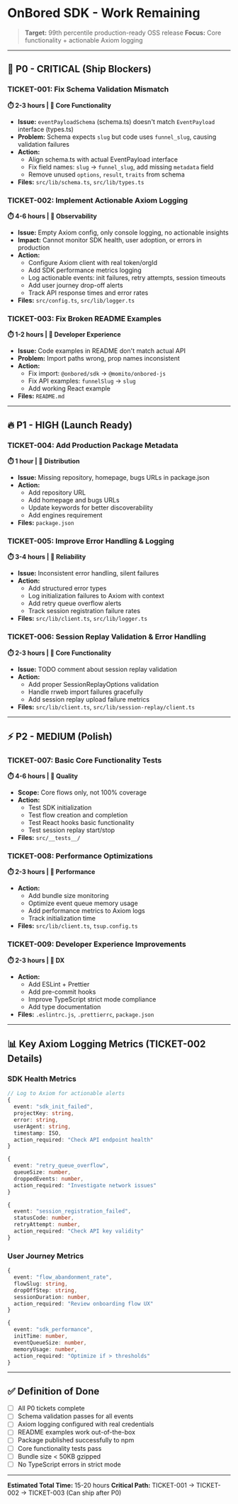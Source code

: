 # OnBored SDK - Work Remaining

> **Target:** 99th percentile production-ready OSS release
> **Focus:** Core functionality + actionable Axiom logging

---

## 🚨 **P0 - CRITICAL (Ship Blockers)**

### **TICKET-001: Fix Schema Validation Mismatch** 
**⏱️ 2-3 hours | 🎯 Core Functionality**
- **Issue:** `eventPayloadSchema` (schema.ts) doesn't match `EventPayload` interface (types.ts)
- **Problem:** Schema expects `slug` but code uses `funnel_slug`, causing validation failures
- **Action:** 
  - Align schema.ts with actual EventPayload interface
  - Fix field names: `slug` → `funnel_slug`, add missing `metadata` field
  - Remove unused `options`, `result`, `traits` from schema
- **Files:** `src/lib/schema.ts`, `src/lib/types.ts`

### **TICKET-002: Implement Actionable Axiom Logging**
**⏱️ 4-6 hours | 🎯 Observability**
- **Issue:** Empty Axiom config, only console logging, no actionable insights
- **Impact:** Cannot monitor SDK health, user adoption, or errors in production
- **Action:**
  - Configure Axiom client with real token/orgId
  - Add SDK performance metrics logging
  - Log actionable events: init failures, retry attempts, session timeouts
  - Add user journey drop-off alerts
  - Track API response times and error rates
- **Files:** `src/config.ts`, `src/lib/logger.ts`

### **TICKET-003: Fix Broken README Examples**
**⏱️ 1-2 hours | 🎯 Developer Experience**
- **Issue:** Code examples in README don't match actual API
- **Problem:** Import paths wrong, prop names inconsistent
- **Action:**
  - Fix import: `@onbored/sdk` → `@momito/onbored-js`
  - Fix API examples: `funnelSlug` → `slug`
  - Add working React example
- **Files:** `README.md`

---

## 🔥 **P1 - HIGH (Launch Ready)**

### **TICKET-004: Add Production Package Metadata**
**⏱️ 1 hour | 🎯 Distribution**
- **Issue:** Missing repository, homepage, bugs URLs in package.json
- **Action:**
  - Add repository URL
  - Add homepage and bugs URLs
  - Update keywords for better discoverability
  - Add engines requirement
- **Files:** `package.json`

### **TICKET-005: Improve Error Handling & Logging**
**⏱️ 3-4 hours | 🎯 Reliability**
- **Issue:** Inconsistent error handling, silent failures
- **Action:**
  - Add structured error types
  - Log initialization failures to Axiom with context
  - Add retry queue overflow alerts
  - Track session registration failure rates
- **Files:** `src/lib/client.ts`, `src/lib/logger.ts`

### **TICKET-006: Session Replay Validation & Error Handling**
**⏱️ 2-3 hours | 🎯 Core Functionality**
- **Issue:** TODO comment about session replay validation
- **Action:**
  - Add proper SessionReplayOptions validation
  - Handle rrweb import failures gracefully
  - Add session replay upload failure metrics
- **Files:** `src/lib/client.ts`, `src/lib/session-replay/client.ts`

---

## ⚡ **P2 - MEDIUM (Polish)**

### **TICKET-007: Basic Core Functionality Tests**
**⏱️ 4-6 hours | 🎯 Quality**
- **Scope:** Core flows only, not 100% coverage
- **Action:**
  - Test SDK initialization
  - Test flow creation and completion
  - Test React hooks basic functionality
  - Test session replay start/stop
- **Files:** `src/__tests__/`

### **TICKET-008: Performance Optimizations**
**⏱️ 2-3 hours | 🎯 Performance**
- **Action:**
  - Add bundle size monitoring
  - Optimize event queue memory usage
  - Add performance metrics to Axiom logs
  - Track initialization time
- **Files:** `src/lib/client.ts`, `tsup.config.ts`

### **TICKET-009: Developer Experience Improvements**
**⏱️ 2-3 hours | 🎯 DX**
- **Action:**
  - Add ESLint + Prettier
  - Add pre-commit hooks
  - Improve TypeScript strict mode compliance
  - Add type documentation
- **Files:** `.eslintrc.js`, `.prettierrc`, `package.json`

---

## 📊 **Key Axiom Logging Metrics (TICKET-002 Details)**

### **SDK Health Metrics**
```typescript
// Log to Axiom for actionable alerts
{
  event: "sdk_init_failed",
  projectKey: string,
  error: string,
  userAgent: string,
  timestamp: ISO,
  action_required: "Check API endpoint health"
}

{
  event: "retry_queue_overflow", 
  queueSize: number,
  droppedEvents: number,
  action_required: "Investigate network issues"
}

{
  event: "session_registration_failed",
  statusCode: number,
  retryAttempt: number,
  action_required: "Check API key validity"
}
```

### **User Journey Metrics**
```typescript
{
  event: "flow_abandonment_rate",
  flowSlug: string,
  dropOffStep: string,
  sessionDuration: number,
  action_required: "Review onboarding flow UX"
}

{
  event: "sdk_performance",
  initTime: number,
  eventQueueSize: number,
  memoryUsage: number,
  action_required: "Optimize if > thresholds"
}
```

---

## ✅ **Definition of Done**

- [ ] All P0 tickets complete
- [ ] Schema validation passes for all events
- [ ] Axiom logging configured with real credentials
- [ ] README examples work out-of-the-box
- [ ] Package published successfully to npm
- [ ] Core functionality tests pass
- [ ] Bundle size < 50KB gzipped
- [ ] No TypeScript errors in strict mode

---

**Estimated Total Time:** 15-20 hours
**Critical Path:** TICKET-001 → TICKET-002 → TICKET-003 (Can ship after P0)
